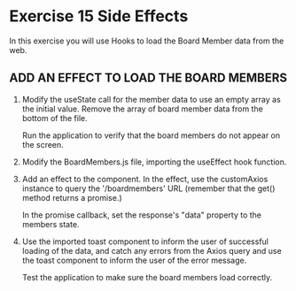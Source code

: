 Exercise 15 Side Effects
========================

In this exercise you will use Hooks to load the Board Member data from the web.


## ADD AN EFFECT TO LOAD THE BOARD MEMBERS

1. Modify the useState call for the member data to use an empty array as the
	initial value. Remove the array of board member data from the bottom of the file.

	Run the application to verify that the board members do not appear on the screen.


2. Modify the BoardMembers.js file, importing the useEffect hook function.


3. Add an effect to the component. In the effect, use the customAxios instance to query
	the '/boardmembers' URL (remember that the get() method returns a promise.)

	In the promise callback, set the response's "data" property to the members state.


4. Use the imported toast component to inform the user of successful loading of the data,
	and catch any errors from the Axios query and use the toast component to inform the 
	user of the error message.

	Test the application to make sure the board members load correctly.
